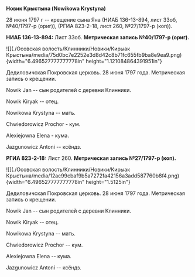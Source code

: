 **Новик Крыстына (Nowikowa Krystyna)**

28 июня 1797 г -- крещение сына Яна (НИАБ 136-13-894, лист 33об,
№40/1797-р (ориг)), (РГИА 823-2-18, лист 260, №27/1797-р (коп)).

**НИАБ 136-13-894:** Лист 33об. **Метрическая запись №40/1797-р
(ориг).**

![](./Осовская волость/Клинники/Новики/Кирыак Крыстына/media/75d0bc7e2252e3d8d42c8b71fc655fb9ba8e9ea9.png){width="6.496527777777778in"
height="1.121084864391951in"}

Дедиловичская Покровская церковь. 28 июня 1797 года. Метрическая запись
о крещении.

Nowik Jan -- сын родителей с деревни Клинники.

Nowik Kiryak -- отец.

Nowikowa Krystyna -- мать.

Chwiedorowicz Prochor - кум.

Alexiejowna Elena - кума.

Jazgunowicz Antoni -- ксёндз.

**РГИА 823-2-18:** Лист 260. **Метрическая запись №27/1797-р (коп).**

![](./Осовская волость/Клинники/Новики/Кирыак Крыстына/media/12ac99cbaf9b5a7272fa42156a3add587760b8f4.png){width="6.496527777777778in"
height="1.5125in"}

Дедиловичская Покровская церковь. 28 июня 1797 года. Метрическая запись
о крещении.

Nowik Jan -- сын родителей с деревни Клинники.

Nowik Kiryak -- отец.

Nowikowa Krystyna -- мать.

Chwiedorowicz Prochor -- кум.

Alexiejowna Elena -- кума.

Jazgunowicz Antoni -- ксёндз.
